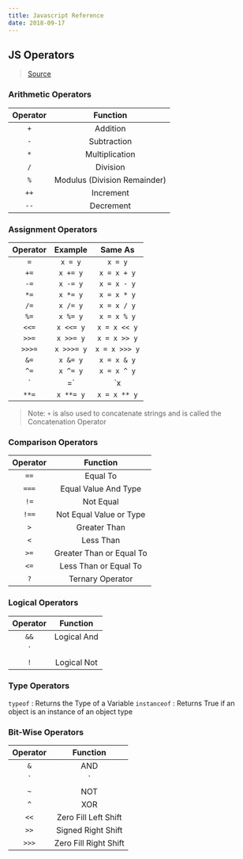 ```yaml
---
title: Javascript Reference
date: 2018-09-17
---
```


## JS Operators

> [Source](https://www.w3schools.com/js/js_assignment.asp)

### Arithmetic Operators

| Operator |           Function           |
| :------: | :--------------------------: |
|   `+`    |           Addition           |
|   `-`    |         Subtraction          |
|   `*`    |        Multiplication        |
|   `/`    |           Division           |
|   `%`    | Modulus (Division Remainder) |
|   `++`   |          Increment           |
|   `--`   |          Decrement           |

### Assignment Operators

| Operator |  Example   |    Same As    |
| :------: | :--------: | :-----------: |
|   `=`    |  `x = y`   |    `x = y`    |
|   `+=`   |  `x += y`  |  `x = x + y`  |
|   `-=`   |  `x -= y`  |  `x = x - y`  |
|   `*=`   |  `x *= y`  |  `x = x * y`  |
|   `/=`   |  `x /= y`  |  `x = x / y`  |
|   `%=`   |  `x %= y`  |  `x = x % y`  |
|  `<<=`   | `x <<= y`  | `x = x << y`  |
|  `>>=`   | `x >>= y`  | `x = x >> y`  |
|  `>>>=`  | `x >>>= y` | `x = x >>> y` |
|   `&=`   |  `x &= y`  |  `x = x & y`  |
|   `^=`   |  `x ^= y`  |  `x = x ^ y`  |
|   `|=`   |  `x |= y`  |  `x = x | y`  |
|  `**=`   | `x **= y`  | `x = x ** y`  |

> Note: `+` is also used to concatenate strings and is called the Concatenation Operator

### Comparison Operators

| Operator |         Function         |
| :------: | :----------------------: |
|   `==`   |         Equal To         |
|  `===`   |   Equal Value And Type   |
|   `!=`   |        Not Equal         |
|  `!==`   | Not Equal Value or Type  |
|   `>`    |       Greater Than       |
|   `<`    |        Less Than         |
|   `>=`   | Greater Than or Equal To |
|   `<=`   |  Less Than or Equal To   |
|   `?`    |     Ternary Operator     |

### Logical Operators

| Operator |  Function   |
| :------: | :---------: |
|   `&&`   | Logical And |
|   `||`   | Logical Or  |
|   `!`    | Logical Not |

### Type Operators

`typeof` : Returns the Type of a Variable
`instanceof` : Returns True if an object is an instance of an object type

### Bit-Wise Operators

| Operator |       Function        |
| :------: | :-------------------: |
|   `&`    |          AND          |
|   `|`    |          OR           |
|   `~`    |          NOT          |
|   `^`    |          XOR          |
|   `<<`   | Zero Fill Left Shift  |
|   `>>`   |  Signed Right Shift   |
|  `>>>`   | Zero Fill Right Shift |
